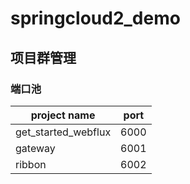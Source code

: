 # springcloud2_demo

## 项目群管理

### 端口池

| project name   | port | 
------------- | --------- |
| get_started_webflux | 6000 |
| gateway | 6001 |
| ribbon  | 6002 |